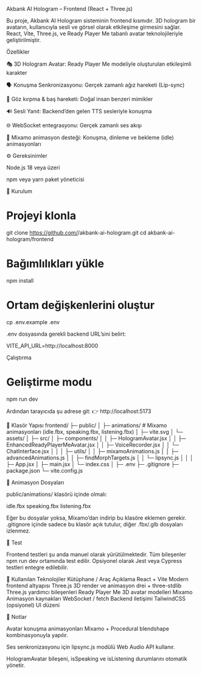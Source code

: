 Akbank AI Hologram – Frontend (React + Three.js)

Bu proje, Akbank AI Hologram sisteminin frontend kısmıdır.
3D hologram bir avatarın, kullanıcıyla sesli ve görsel olarak etkileşime girmesini sağlar.
React, Vite, Three.js, ve Ready Player Me tabanlı avatar teknolojileriyle geliştirilmiştir.

 Özellikler

🎭 3D Hologram Avatar: Ready Player Me modeliyle oluşturulan etkileşimli karakter

🗣️ Konuşma Senkronizasyonu: Gerçek zamanlı ağız hareketi (Lip-sync)

👀 Göz kırpma & baş hareketi: Doğal insan benzeri mimikler

🔊 Sesli Yanıt: Backend’den gelen TTS sesleriyle konuşma

🌐 WebSocket entegrasyonu: Gerçek zamanlı ses akışı

🎥 Mixamo animasyon desteği: Konuşma, dinleme ve bekleme (idle) animasyonları

⚙️ Gereksinimler

Node.js 18 veya üzeri

npm veya yarn paket yöneticisi

🧩 Kurulum
# Projeyi klonla
git clone https://github.com/<gokcendilek>/akbank-ai-hologram.git
cd akbank-ai-hologram/frontend

# Bağımlılıkları yükle
npm install

# Ortam değişkenlerini oluştur
cp .env.example .env


.env dosyasında gerekli backend URL’sini belirt:

VITE_API_URL=http://localhost:8000

 Çalıştırma
# Geliştirme modu
npm run dev


Ardından tarayıcıda şu adrese git:
👉 http://localhost:5173

📂 Klasör Yapısı
frontend/
├─ public/
│  ├─ animations/           # Mixamo animasyonları (idle.fbx, speaking.fbx, listening.fbx)
│  ├─ vite.svg
│  └─ assets/
│
├─ src/
│  ├─ components/
│  │  ├─ HologramAvatar.jsx
│  │  ├─ EnhancedReadyPlayerMeAvatar.jsx
│  │  ├─ VoiceRecorder.jsx
│  │  └─ ChatInterface.jsx
│  │
│  ├─ utils/
│  │  ├─ mixamoAnimations.js
│  │  ├─ advancedAnimations.js
│  │  ├─ findMorphTargets.js
│  │  └─ lipsync.js
│  │
│  ├─ App.jsx
│  ├─ main.jsx
│  └─ index.css
│
├─ .env
├─ .gitignore
├─ package.json
└─ vite.config.js

🧩 Animasyon Dosyaları

public/animations/ klasörü içinde olmalı:

idle.fbx
speaking.fbx
listening.fbx


Eğer bu dosyalar yoksa, Mixamo’dan indirip bu klasöre eklemen gerekir.
.gitignore içinde sadece bu klasör açık tutulur, diğer .fbx/.glb dosyaları izlenmez.

🧪 Test

Frontend testleri şu anda manuel olarak yürütülmektedir.
Tüm bileşenler npm run dev ortamında test edilir.
Opsiyonel olarak Jest veya Cypress testleri entegre edilebilir.

🧰 Kullanılan Teknolojiler
Kütüphane / Araç	Açıklama
React + Vite	Modern frontend altyapısı
Three.js	3D render ve animasyon
drei + three-stdlib	Three.js yardımcı bileşenleri
Ready Player Me	3D avatar modelleri
Mixamo	Animasyon kaynakları
WebSocket / fetch	Backend iletişimi
TailwindCSS (opsiyonel)	UI düzeni



💬 Notlar

Avatar konuşma animasyonları Mixamo + Procedural blendshape kombinasyonuyla yapılır.

Ses senkronizasyonu için lipsync.js modülü Web Audio API kullanır.

HologramAvatar bileşeni, isSpeaking ve isListening durumlarını otomatik yönetir.
